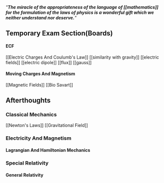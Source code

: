 *"**The miracle of the appropriateness of the language of [[mathematics]] for the formulation of the laws of physics is a wonderful gift which we neither understand nor deserve.**"*

## Temporary Exam Section(Boards)
#### ECF
[[Electric Charges And Coulumb's Law]]
[[similarity with gravity]]
[[electric fields]]
[[electric dipole]]
[[flux]]
[[gauss]]
#### Moving Charges And Magnetism
[[Magnetic Fields]]
[[Bio Savart]]

## Afterthoughts 

### Classical Mechanics
[[Newton's Laws]]
[[Gravitational Field]]

### Electricity And Magnetism

#### Lagrangian And Hamiltonian Mechanics

### Special Relativity

#### General Relativity


